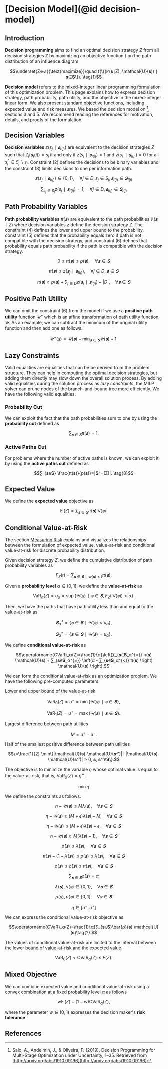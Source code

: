 # [Decision Model](@id decision-model)
## Introduction
**Decision programming** aims to find an optimal decision strategy $Z$ from all decision strategies $ℤ$ by maximizing an objective function $f$ on the path distribution of an influence diagram

$$\underset{Z∈ℤ}{\text{maximize}}\quad f(\{(ℙ(𝐬∣Z), \mathcal{U}(𝐬)) ∣ 𝐬∈𝐒\}). \tag{1}$$

**Decision model** refers to the mixed-integer linear programming formulation of this optimization problem. This page explains how to express decision strategy, path probability, path utility, and the objective in the mixed-integer linear form. We also present standard objective functions, including expected value and risk measures.  We based the decision model on [^1], sections 3 and 5. We recommend reading the references for motivation, details, and proofs of the formulation.


## Decision Variables
**Decision variables** $z(s_j∣𝐬_{I(j)})$ are equivalent to the decision strategies $Z$ such that $Z_j(𝐬_I(j))=s_j$ if and only if $z(s_j∣𝐬_{I(j)})=1$ and $z(s_{j}^′∣𝐬_{I(j)})=0$ for all $s_{j}^′∈S_j∖s_j.$ Constraint $(2)$ defines the decisions to be binary variables and the constraint $(3)$ limits decisions to one per information path.

$$z(s_j∣𝐬_{I(j)}) ∈ \{0,1\},\quad ∀j∈D, s_j∈S_j, 𝐬_{I(j)}∈𝐒_{I(j)} \tag{2}$$

$$∑_{s_j∈S_j} z(s_j∣𝐬_{I(j)})=1,\quad ∀j∈D, 𝐬_{I(j)}∈𝐒_{I(j)} \tag{3}$$


## Path Probability Variables
**Path probability variables** $π(𝐬)$ are equivalent to the path probabilities $ℙ(𝐬∣Z)$ where decision variables $z$ define the decision strategy $Z$. The constraint $(4)$ defines the lower and upper bound to the probability, constraint $(5)$ defines that the probability equals zero if path is not compatible with the decision strategy, and constraint $(6)$ defines that probability equals path probability if the path is compatible with the decision strategy.

$$0≤π(𝐬)≤p(𝐬),\quad ∀𝐬∈𝐒 \tag{4}$$

$$π(𝐬) ≤ z(𝐬_j∣𝐬_{I(j)}),\quad ∀j∈D, 𝐬∈𝐒 \tag{5}$$

$$π(𝐬) ≥ p(𝐬) + ∑_{j∈D} z(𝐬_j∣𝐬_{I(j)}) - |D|,\quad ∀𝐬∈𝐒 \tag{6}$$


## Positive Path Utility
We can omit the constraint $(6)$ from the model if we use a **positive path utility** function $\mathcal{U}^+$ which is an affine transformation of path utility function $\mathcal{U}.$ As an example, we can subtract the minimum of the original utility function and then add one as follows.

$$\mathcal{U}^+(𝐬) = \mathcal{U}(𝐬) - \min_{𝐬∈𝐒} \mathcal{U}(𝐬) + 1.$$


## Lazy Constraints
Valid equalities are equalities that can be be derived from the problem structure. They can help in computing the optimal decision strategies, but adding them directly may slow down the overall solution process. By adding valid equalities during the solution process as *lazy constraints*, the MILP solver can prune nodes of the branch-and-bound tree more efficiently. We have the following valid equalities.

### Probability Cut
We can exploit the fact that the path probabilities sum to one by using the **probability cut** defined as

$$∑_{𝐬∈𝐒}π(𝐬)=1. \tag{7}$$

### Active Paths Cut
For problems where the number of active paths is known, we can exploit it by using the **active paths cut** defined as

$$∑_{𝐬∈𝐒} \frac{π(𝐬)}{p(𝐬)}=|𝐒^+(Z)|. \tag{8}$$


## Expected Value
We define the **expected value** objective as

$$\operatorname{E}(Z) = ∑_{𝐬∈𝐒} π(𝐬) \mathcal{U}(𝐬). \tag{?}$$


## Conditional Value-at-Risk
The section [Measuring Risk](@ref) explains and visualizes the relationships between the formulation of expected value, value-at-risk and conditional value-at-risk for discrete probability distribution.

Given decision strategy $Z,$ we define the cumulative distribution of path probability variables as

$$F_Z(t) = ∑_{𝐬∈𝐒∣\mathcal{U}(𝐬)≤t} π(𝐬).$$

Given a **probability level** $α∈(0, 1],$ we define the **value-at-risk** as

$$\operatorname{VaR}_α(Z)=u_α=\sup \{\mathcal{U}(𝐬)∣𝐬∈𝐒, F_Z(\mathcal{U}(𝐬))<α\}.$$

Then, we have the paths that have path utility less than and equal to the value-at-risk as

$$𝐒_{α}^{<}=\{𝐬∈𝐒∣\mathcal{U}(𝐬)<u_α\},$$

$$𝐒_{α}^{=}=\{𝐬∈𝐒∣\mathcal{U}(𝐬)=u_α\}.$$

We define **conditional value-at-risk** as

$$\operatorname{CVaR}_α(Z)=\frac{1}{α}\left(∑_{𝐬∈𝐒_α^{<}} π(𝐬) \mathcal{U}(𝐬) + ∑_{𝐬∈𝐒_α^{=}} \left(α - ∑_{𝐬∈𝐒_α^{<}} π(𝐬) \right) \mathcal{U}(𝐬) \right).$$

We can form the conditional value-at-risk as an optimization problem. We have the following pre-computed parameters.

Lower and upper bound of the value-at-risk

$$\operatorname{VaR}_0(Z)=u^-=\min\{\mathcal{U}(𝐬)∣𝐬∈𝐒\},$$

$$\operatorname{VaR}_1(Z)=u^+=\max\{\mathcal{U}(𝐬)∣𝐬∈𝐒\}.$$

Largest difference between path utilities

$$M=u^+-u^-.$$

Half of the smallest positive difference between path utilities

$$ϵ=\frac{1}{2} \min\{|\mathcal{U}(𝐬)-\mathcal{U}(𝐬^′)| ∣ |\mathcal{U}(𝐬)-\mathcal{U}(𝐬^′)| > 0, 𝐬, 𝐬^′∈𝐒\}.$$

The objective is to minimize the variable $η$ whose optimal value is equal to the value-at-risk, that is, $\operatorname{VaR}_α(Z)=η^∗.$

$$\min η$$

We define the constraints as follows:

$$η-\mathcal{U}(𝐬)≤M λ(𝐬),\quad ∀𝐬∈𝐒 \tag{?}$$

$$η-\mathcal{U}(𝐬)≥(M+ϵ) λ(𝐬) - M,\quad ∀𝐬∈𝐒 \tag{?}$$

$$η-\mathcal{U}(𝐬)≤(M+ϵ) \bar{λ}(𝐬) - ϵ,\quad ∀𝐬∈𝐒 \tag{?}$$

$$η-\mathcal{U}(𝐬)≥M (\bar{λ}(𝐬) - 1),\quad ∀𝐬∈𝐒 \tag{?}$$

$$\bar{ρ}(𝐬) ≤ \bar{λ}(𝐬),\quad ∀𝐬∈𝐒 \tag{?}$$

$$π(𝐬) - (1 - λ(𝐬)) ≤ ρ(𝐬) ≤ λ(𝐬),\quad ∀𝐬∈𝐒 \tag{?}$$

$$ρ(𝐬) ≤ \bar{ρ}(𝐬) ≤ π(𝐬),\quad ∀𝐬∈𝐒 \tag{?}$$

$$∑_{𝐬∈𝐒}\bar{ρ}(𝐬) = α \tag{?}$$

$$\bar{λ}(𝐬), λ(𝐬)∈\{0, 1\},\quad ∀𝐬∈𝐒 \tag{?}$$

$$\bar{ρ}(𝐬),ρ(𝐬)∈[0, 1],\quad ∀𝐬∈𝐒 \tag{?}$$

$$η∈[u^-, u^+] \tag{?}$$

We can express the conditional value-at-risk objective as

$$\operatorname{CVaR}_α(Z)=\frac{1}{α}∑_{𝐬∈𝐒}\bar{ρ}(𝐬) \mathcal{U}(𝐬)\tag{?}.$$

The values of conditional value-at-risk are limited to the interval between the lower bound of value-at-risk and the expected value

$$\operatorname{VaR}_0(Z)<\operatorname{CVaR}_α(Z)≤E(Z).$$


## Mixed Objective
We can combine expected value and conditional value-at-risk using a convex combination at a fixed probability level $α$ as follows

$$w \operatorname{E}(Z) + (1-w) \operatorname{CVaR}_α(Z), \tag{?}$$

where the parameter $w∈(0, 1)$ expresses the decision maker's **risk tolerance**.


## References
[^1]: Salo, A., Andelmin, J., & Oliveira, F. (2019). Decision Programming for Multi-Stage Optimization under Uncertainty, 1–35. Retrieved from [http://arxiv.org/abs/1910.09196](http://arxiv.org/abs/1910.09196)
